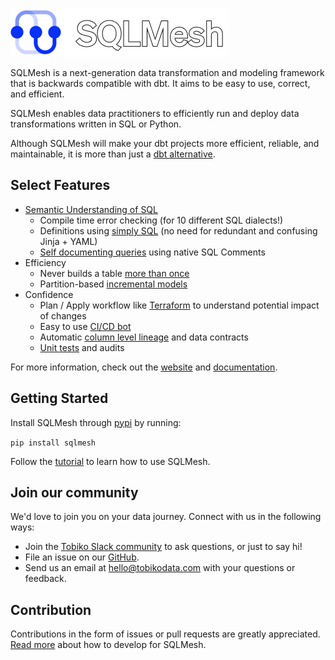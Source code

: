 ![SQLMesh logo](sqlmesh.png)

SQLMesh is a next-generation data transformation and modeling framework that is backwards compatible with dbt. It aims to be easy to use, correct, and efficient.

SQLMesh enables data practitioners to efficiently run and deploy data transformations written in SQL or Python.

Although SQLMesh will make your dbt projects more efficient, reliable, and maintainable, it is more than just a [dbt alternative](https://tobikodata.com/sqlmesh_for_dbt_1.html).

## Select Features
* [Semantic Understanding of SQL](https://tobikodata.com/semantic-understanding-of-sql.html)
    * Compile time error checking (for 10 different SQL dialects!)
    * Definitions using [simply SQL](https://sqlmesh.readthedocs.io/en/stable/concepts/models/sql_models/#sql-based-definition) (no need for redundant and confusing Jinja + YAML)
    * [Self documenting queries](https://tobikodata.com/metadata-everywhere.html) using native SQL Comments
* Efficiency
    * Never builds a table [more than once](https://tobikodata.com/simplicity-or-efficiency-how-dbt-makes-you-choose.html)
    * Partition-based [incremental models](https://tobikodata.com/correctly-loading-incremental-data-at-scale.html)
* Confidence
    * Plan / Apply workflow like [Terraform](https://www.terraform.io/) to understand potential impact of changes
    * Easy to use [CI/CD bot](https://sqlmesh.readthedocs.io/en/stable/integrations/github/)
    * Automatic [column level lineage](https://tobikodata.com/automatically-detecting-breaking-changes-in-sql-queries.html) and data contracts
    * [Unit tests](https://tobikodata.com/we-need-even-greater-expectations.html) and audits

For more information, check out the [website](https://sqlmesh.com) and [documentation](https://sqlmesh.readthedocs.io/en/stable/).

## Getting Started
Install SQLMesh through [pypi](https://pypi.org/project/sqlmesh/) by running:

```pip install sqlmesh```

Follow the [tutorial](https://sqlmesh.readthedocs.io/en/stable/quick_start/) to learn how to use SQLMesh.

## Join our community
We'd love to join you on your data journey. Connect with us in the following ways:

* Join the [Tobiko Slack community](https://tobikodata.com/slack) to ask questions, or just to say hi!
* File an issue on our [GitHub](https://github.com/TobikoData/sqlmesh/issues/new).
* Send us an email at [hello@tobikodata.com](mailto:hello@tobikodata.com) with your questions or feedback.

## Contribution
Contributions in the form of issues or pull requests are greatly appreciated. [Read more](https://sqlmesh.readthedocs.io/en/stable/development/) about how to develop for SQLMesh.
